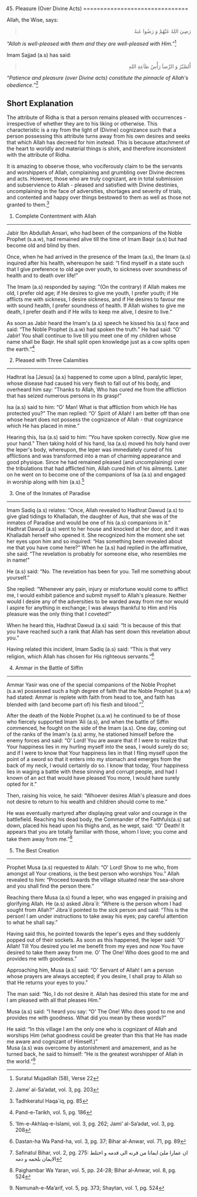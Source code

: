 45. Pleasure (Over Divine Acts)
===============================

Allah, the Wise, says:

<blockquote dir="rtl">
  <p>
رَضِيَ اللهُ عَنْهُمْ وَ رَضُوا عَنهُ
  </p>
</blockquote>

*“Allah is well-pleased with them and they are well-pleased with
Him.”*[^1]

Imam Sajjad (a.s) has said:

<blockquote dir="rtl">
  <p>
أََلصَّبْرُ وَ الرِّضاَ رَأْسُ طاَعِةِ اللهِ
  </p>
</blockquote>

*“Patience and pleasure (over Divine acts) constitute the pinnacle of
Allah's obedience.”*[^2]

Short Explanation
-----------------

The attribute of Ridha is that a person remains pleased with
occurrences - irrespective of whether they are to his liking or
otherwise. This characteristic is a ray from the light of (Divine)
cognizance such that a person possessing this attribute turns away from
his own desires and seeks that which Allah has decreed for him instead.
This is because attachment of the heart to worldly and material things
is shirk, and therefore inconsistent with the attribute of Ridha.

It is amazing to observe those, who vociferously claim to be the
servants and worshippers of Allah, complaining and grumbling over Divine
decrees and acts. However, those who are truly cognizant, are in total
submission and subservience to Allah - pleased and satisfied with Divine
destinies, uncomplaining in the face of adversities, shortages and
severity of trials, and contented and happy over things bestowed to them
as well as those not granted to them.[^3]

1) Complete Contentment with Allah
----------------------------------

Jabir Ibn Abdullah Ansari, who had been of the companions of the Noble
Prophet (s.a.w), had remained alive till the time of Imam Baqir (a.s)
but had become old and blind by then.

Once, when he had arrived in the presence of the Imam (a.s), the Imam
(a.s) inquired after his health, whereupon he said: “I find myself in a
state such that I give preference to old age over youth, to sickness
over soundness of health and to death over life!”

The Imam (a.s) responded by saying: ”(On the contrary) if Allah makes me
old, I prefer old age; if He desires to give me youth, I prefer youth;
if He afflicts me with sickness, I desire sickness, and if He desires to
favour me with sound health, I prefer soundness of health. If Allah
wishes to give me death, I prefer death and if He wills to keep me
alive, I desire to live.”

As soon as Jabir heard the Imam's (a.s) speech he kissed his (a.s) face
and said: “The Noble Prophet (s.a.w) had spoken the truth.” He had said:
“O' Jabir! You shall continue to live till you meet one of my children
whose name shall be Baqir. He shall split open knowledge just as a cow
splits open the earth.”[^4]

2) Pleased with Three Calamities
--------------------------------

Hadhrat Isa [Jesus] (a.s) happened to come upon a blind, paralytic
leper, whose disease had caused his very flesh to fall out of his body,
and overheard him say: “Thanks to Allah, Who has cured me from the
affliction that has seized numerous persons in its grasp!”

Isa (a.s) said to him: “O' Man! What is that affliction from which He
has protected you?” The man replied: “O' Spirit of Allah! I am better
off than one whose heart does not possess the cognizance of Allah - that
cognizance which He has placed in mine.”

Hearing this, Isa (a.s) said to him: “You have spoken correctly. Now
give me your hand.” Then taking hold of his hand, Isa (a.s) moved his
holy hand over the leper's body, whereupon, the leper was immediately
cured of his afflictions and was transformed into a man of charming
appearance and good physique. Since he had remained pleased (and
uncomplaining) over the tribulations that had afflicted him, Allah cured
him of his ailments. Later on he went on to become one of the companions
of Isa (a.s) and engaged in worship along with him (a.s).[^5]

3) One of the Inmates of Paradise
---------------------------------

Imam Sadiq (a.s) relates: “Once, Allah revealed to Hadhrat Dawud (a.s)
to give glad tidings to Khalladah, the daughter of Aus, that she was of
the inmates of Paradise and would be one of his (a.s) companions in it.”
Hadhrat Dawud (a.s) went to her house and knocked at her door, and it
was Khalladah herself who opened it. She recognized him the moment she
set her eyes upon him and so inquired: “Has something been revealed
about me that you have come here?” When he (a.s) had replied in the
affirmative, she said: “The revelation is probably for someone else, who
resembles me in name!”

He (a.s) said: “No. The revelation has been for you. Tell me something
about yourself.”

She replied: “Whenever any pain, injury or misfortune would come to
afflict me, I would exhibit patience and submit myself to Allah's
pleasure. Neither would I desire any of the adversities to be warded
away from me nor would I aspire for anything in exchange; I was always
thankful to Him and His pleasure was the only thing that I coveted!”

When he heard this, Hadhrat Dawud (a.s) said: “It is because of this
that you have reached such a rank that Allah has sent down this
revelation about you.”

Having related this incident, Imam Sadiq (a.s) said: “This is that very
religion, which Allah has chosen for His righteous servants.”[^6]

4) Ammar in the Battle of Siffin
--------------------------------

Ammar Yasir was one of the special companions of the Noble Prophet
(s.a.w) possessed such a high degree of faith that the Noble Prophet
(s.a.w) had stated: Ammar is replete with faith from head to toe, and
faith has blended with (and become part of) his flesh and blood.”[^7]

After the death of the Noble Prophet (s.a.w) he continued to be of those
who fiercely supported Imam ‘Ali (a.s), and when the battle of Siffin
commenced, he fought on the side of the Imam (a.s). One day, coming out
of the ranks of the Imam's (a.s) army, he stationed himself before the
enemy forces and said: “O' Lord! You are aware that if I were to realize
that Your happiness lies in my hurling myself into the seas, I would
surely do so; and if I were to know that Your happiness lies in that I
fling myself upon the point of a sword so that it enters into my stomach
and emerges from the back of my neck, I would certainly do so. I know
that today, Your happiness lies in waging a battle with these sinning
and corrupt people, and had I known of an act that would have pleased
You more, I would have surely opted for it.”

Then, raising his voice, he said: “Whoever desires Allah's pleasure and
does not desire to return to his wealth and children should come to me.”

He was eventually martyred after displaying great valor and courage in
the battlefield. Reaching his dead body, the Commander of the
Faithfuls(a.s) sat down, placed his head upon his thighs and, as he
wept, said: “O' Death! It appears that you are totally familiar with
those, whom I love; you come and take them away from me.”[^8]

5) The Best Creation
--------------------

Prophet Musa (a.s) requested to Allah: “O' Lord! Show to me who, from
amongst all Your creations, is the best person who worships You.” Allah
revealed to him: “Proceed towards the village situated near the
sea-shore and you shall find the person there.”

Reaching there Musa (a.s) found a leper, who was engaged in praising and
glorifying Allah. He (a.s) asked Jibra\`il: “Where is the person whom I
had sought from Allah?” Jibra\`il pointed to the sick person and said:
“This is the person! I am under instructions to take away his eyes; pay
careful attention to what he shall say.”

Having said this, he pointed towards the leper's eyes and they suddenly
popped out of their sockets. As soon as this happened, the leper said:
“O' Allah! Till You desired you let me benefit from my eyes and now You
have desired to take them away from me. O' The One! Who does good to me
and provides me with goodness.”

Approaching him, Musa (a.s) said: “O' Servant of Allah! I am a person
whose prayers are always accepted; if you desire, I shall pray to Allah
so that He returns your eyes to you.”

The man said: “No, I do not desire it. Allah has desired this state for
me and I am pleased with all that pleases Him.”

Musa (a.s) said: “I heard you say: “O' The One! Who does good to me and
provides me with goodness. What did you mean by these words?”

He said: “In this village I am the only one who is cognizant of Allah
and worships Him (what goodness could be greater than this that He has
made me aware and cognizant of Himself.)”  
 Musa (a.s) was overcome by astonishment and amazement, and as he turned
back, he said to himself: “He is the greatest worshipper of Allah in the
world.”[^9]

[^1]: Suratul Mujadilah (58), Verse 22

[^2]: Jame’ al-Sa’adat, vol. 3, pg. 203

[^3]: Tadhkeratul Haqa\`iq, pg. 85

[^4]: Pand-e-Tarikh, vol. 5, pg. 186

[^5]: ‘Ilm-e-Akhlaq-e-Islami, vol. 3, pg. 262; Jami’ al-Sa’adat, vol. 3,
pg. 208

[^6]: Dastan-ha Wa Pand-ha, vol. 3, pg. 37; Bihar al-Anwar, vol. 71, pg.
89

[^7]: Safinatul Bihar, vol. 2, pg. 275: ان عمارا ملئ ايمانا من قرنه الى
قدمه و اختلط الايمان بلحمه و دمه

[^8]: Paighambar Wa Yaran, vol. 5, pp. 24-28; Bihar al-Anwar, vol. 8,
pg. 524

[^9]: Namunah-e-Ma’arif, vol. 5, pg. 373; Shaytan, vol. 1, pg. 524


